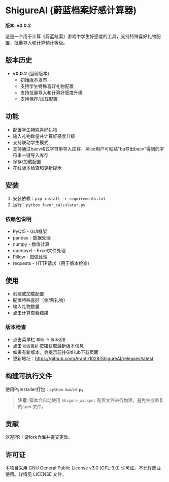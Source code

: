 # ShigureAI (蔚蓝档案好感计算器)

**版本: v0.0.2**

这是一个用于计算《蔚蓝档案》游戏中学生好感度的工具，支持特殊喜好礼物配置、批量导入和计算预计等级。

## 版本历史
- **v0.0.2** (当前版本)
  - 初始版本发布
  - 支持学生特殊喜好礼物配置
  - 支持批量导入和计算好感度升级
  - 支持保存/加载配置

## 功能
- 配置学生特殊喜好礼物
- 输入礼物数量并计算好感度升级
- 支持联动学生模式
- 支持通过bacv格式字符串导入库存，Alice用户可粘贴"ba导出bacv"得到的字符串一键导入库存
- 保存/加载配置
- 在线版本检查和更新提示

## 安装
1. 安装依赖：`pip install -r requirements.txt`
2. 运行：`python favor_calculator.py`

### 依赖包说明
- PyQt5 - GUI框架
- pandas - 数据处理
- numpy - 数值计算
- openpyxl - Excel文件处理
- Pillow - 图像处理
- requests - HTTP请求（用于版本检查）

## 使用
- 创建或加载配置
- 配置特殊喜好（金/紫礼物）
- 输入礼物数量
- 点击计算查看结果

### 版本检查
- 点击菜单栏 `帮助` → `版本信息`
- 点击 `检查更新` 按钮获取最新版本信息
- 如果有新版本，会提示前往GitHub下载页面
- 更新地址：https://github.com/Arantir1028/ShigureAI/releases/latest

## 构建可执行文件
使用PyInstaller打包：`python build.py`

> **注意**: 脚本会自动使用 `Shigure_ai.spec` 配置文件进行构建，避免生成重复的spec文件。

## 贡献
欢迎PR！请fork仓库并提交更改。

## 许可证
本项目采用 GNU General Public License v3.0 (GPL-3.0) 许可证。不允许商业使用。详情见 LICENSE 文件。
